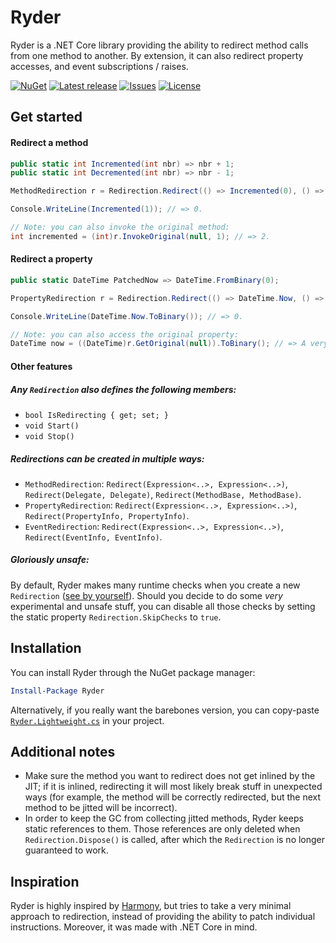 Ryder
=====

Ryder is a .NET Core library providing the ability to redirect method calls from
one method to another. By extension, it can also redirect property accesses, and event
subscriptions / raises.

[![NuGet](https://img.shields.io/nuget/v/Ryder.svg)](https://nuget.org/packages/Ryder)
[![Latest release](https://img.shields.io/github/release/6A/Ryder.svg)](../../releases/latest)
[![Issues](https://img.shields.io/github/issues-raw/6A/Ryder.svg)](../../issues)
[![License](https://img.shields.io/github/license/6A/Ryder.svg)](./LICENSE.md)

## Get started
#### Redirect a method
```csharp
public static int Incremented(int nbr) => nbr + 1;
public static int Decremented(int nbr) => nbr - 1;

MethodRedirection r = Redirection.Redirect(() => Incremented(0), () => Decremented(1));

Console.WriteLine(Incremented(1)); // => 0.

// Note: you can also invoke the original method:
int incremented = (int)r.InvokeOriginal(null, 1); // => 2.
```

#### Redirect a property
```csharp
public static DateTime PatchedNow => DateTime.FromBinary(0);

PropertyRedirection r = Redirection.Redirect(() => DateTime.Now, () => PatchedNow);

Console.WriteLine(DateTime.Now.ToBinary()); // => 0.

// Note: you can also access the original property:
DateTime now = ((DateTime)r.GetOriginal(null)).ToBinary(); // => A very large number.
```

#### Other features
##### Any `Redirection` also defines the following members:
- `bool IsRedirecting { get; set; }`
- `void Start()`
- `void Stop()`

##### Redirections can be created in multiple ways:
- `MethodRedirection`: `Redirect(Expression<..>, Expression<..>)`, `Redirect(Delegate, Delegate)`, `Redirect(MethodBase, MethodBase)`.
- `PropertyRedirection`: `Redirect(Expression<..>, Expression<..>)`, `Redirect(PropertyInfo, PropertyInfo)`.
- `EventRedirection`: `Redirect(Expression<..>, Expression<..>)`, `Redirect(EventInfo, EventInfo)`.

##### Gloriously unsafe:
By default, Ryder makes many runtime checks when you create a new `Redirection` ([see by yourself](./Ryder/Redirection.cs)). Should you decide to do some *very* experimental and unsafe stuff, you can disable all those checks by setting the static property `Redirection.SkipChecks` to `true`.

## Installation
You can install Ryder through the NuGet package manager:
```powershell
Install-Package Ryder
```

Alternatively, if you really want the barebones version, you can copy-paste
[`Ryder.Lightweight.cs`](./Ryder.Lightweight/Ryder.Lightweight.cs) in your project.

## Additional notes
- Make sure the method you want to redirect does not get inlined by the JIT; if it is inlined,
  redirecting it will most likely break stuff in unexpected ways (for example, the method will
  be correctly redirected, but the next method to be jitted will be incorrect).
- In order to keep the GC from collecting jitted methods, Ryder keeps static references to them.
  Those references are only deleted when `Redirection.Dispose()` is called, after which the `Redirection`
  is no longer guaranteed to work.

## Inspiration
Ryder is highly inspired by [Harmony](https://github.com/pardeike/Harmony), but tries
to take a very minimal approach to redirection, instead of providing the ability to patch individual
instructions. Moreover, it was made with .NET Core in mind.